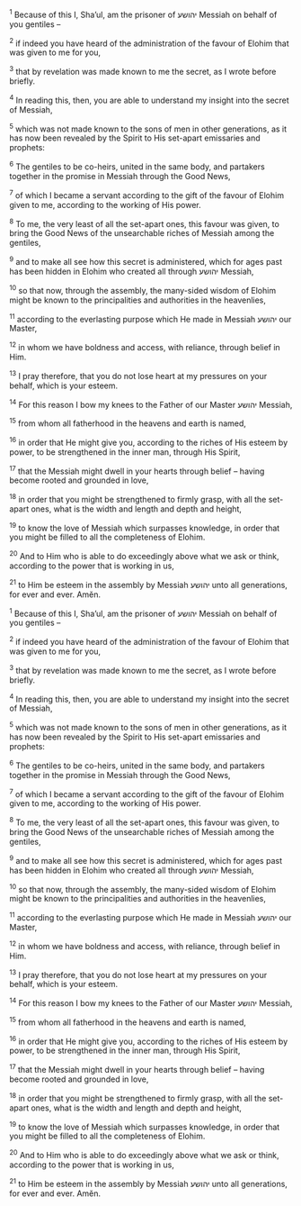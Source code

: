 <sup>1</sup> Because of this I, Sha’ul, am the prisoner of יהושע Messiah on behalf of you gentiles –

<sup>2</sup> if indeed you have heard of the administration of the favour of Elohim that was given to me for you,

<sup>3</sup> that by revelation was made known to me the secret, as I wrote before briefly.

<sup>4</sup> In reading this, then, you are able to understand my insight into the secret of Messiah,

<sup>5</sup> which was not made known to the sons of men in other generations, as it has now been revealed by the Spirit to His set-apart emissaries and prophets:

<sup>6</sup> The gentiles to be co-heirs, united in the same body, and partakers together in the promise in Messiah through the Good News,

<sup>7</sup> of which I became a servant according to the gift of the favour of Elohim given to me, according to the working of His power.

<sup>8</sup> To me, the very least of all the set-apart ones, this favour was given, to bring the Good News of the unsearchable riches of Messiah among the gentiles,

<sup>9</sup> and to make all see how this secret is administered, which for ages past has been hidden in Elohim who created all through יהושע Messiah,

<sup>10</sup> so that now, through the assembly, the many-sided wisdom of Elohim might be known to the principalities and authorities in the heavenlies,

<sup>11</sup> according to the everlasting purpose which He made in Messiah יהושע our Master,

<sup>12</sup> in whom we have boldness and access, with reliance, through belief in Him.

<sup>13</sup> I pray therefore, that you do not lose heart at my pressures on your behalf, which is your esteem.

<sup>14</sup> For this reason I bow my knees to the Father of our Master יהושע Messiah,

<sup>15</sup> from whom all fatherhood in the heavens and earth is named,

<sup>16</sup> in order that He might give you, according to the riches of His esteem by power, to be strengthened in the inner man, through His Spirit,

<sup>17</sup> that the Messiah might dwell in your hearts through belief – having become rooted and grounded in love,

<sup>18</sup> in order that you might be strengthened to firmly grasp, with all the set-apart ones, what is the width and length and depth and height,

<sup>19</sup> to know the love of Messiah which surpasses knowledge, in order that you might be filled to all the completeness of Elohim.

<sup>20</sup> And to Him who is able to do exceedingly above what we ask or think, according to the power that is working in us,

<sup>21</sup> to Him be esteem in the assembly by Messiah יהושע unto all generations, for ever and ever. Amĕn.

<sup>1</sup> Because of this I, Sha’ul, am the prisoner of יהושע Messiah on behalf of you gentiles –

<sup>2</sup> if indeed you have heard of the administration of the favour of Elohim that was given to me for you,

<sup>3</sup> that by revelation was made known to me the secret, as I wrote before briefly.

<sup>4</sup> In reading this, then, you are able to understand my insight into the secret of Messiah,

<sup>5</sup> which was not made known to the sons of men in other generations, as it has now been revealed by the Spirit to His set-apart emissaries and prophets:

<sup>6</sup> The gentiles to be co-heirs, united in the same body, and partakers together in the promise in Messiah through the Good News,

<sup>7</sup> of which I became a servant according to the gift of the favour of Elohim given to me, according to the working of His power.

<sup>8</sup> To me, the very least of all the set-apart ones, this favour was given, to bring the Good News of the unsearchable riches of Messiah among the gentiles,

<sup>9</sup> and to make all see how this secret is administered, which for ages past has been hidden in Elohim who created all through יהושע Messiah,

<sup>10</sup> so that now, through the assembly, the many-sided wisdom of Elohim might be known to the principalities and authorities in the heavenlies,

<sup>11</sup> according to the everlasting purpose which He made in Messiah יהושע our Master,

<sup>12</sup> in whom we have boldness and access, with reliance, through belief in Him.

<sup>13</sup> I pray therefore, that you do not lose heart at my pressures on your behalf, which is your esteem.

<sup>14</sup> For this reason I bow my knees to the Father of our Master יהושע Messiah,

<sup>15</sup> from whom all fatherhood in the heavens and earth is named,

<sup>16</sup> in order that He might give you, according to the riches of His esteem by power, to be strengthened in the inner man, through His Spirit,

<sup>17</sup> that the Messiah might dwell in your hearts through belief – having become rooted and grounded in love,

<sup>18</sup> in order that you might be strengthened to firmly grasp, with all the set-apart ones, what is the width and length and depth and height,

<sup>19</sup> to know the love of Messiah which surpasses knowledge, in order that you might be filled to all the completeness of Elohim.

<sup>20</sup> And to Him who is able to do exceedingly above what we ask or think, according to the power that is working in us,

<sup>21</sup> to Him be esteem in the assembly by Messiah יהושע unto all generations, for ever and ever. Amĕn.


